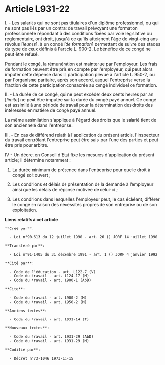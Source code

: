 # Article L931-22

I. - Les salariés qui ne sont pas titulaires d'un diplôme professionnel, ou qui ne sont pas liés par un contrat de travail
prévoyant une formation professionnelle répondant à des conditions fixées par voie législative ou réglementaire, ont droit,
jusqu'à ce qu'ils atteignent l'âge de vingt-cinq ans révolus [*jeunes*], à un congé [*de formation*] permettant de suivre des
stages du type de ceux définis à l'article L. 900-2. Le bénéfice de ce congé ne peut être refusé.

Pendant le congé, la rémunération est maintenue par l'employeur. Les frais de formation peuvent être pris en compte par
l'employeur, qui peut alors imputer cette dépense dans la participation prévue à l'article L. 950-2, ou par l'organisme
paritaire, après son accord, auquel l'entreprise verse la fraction de cette participation consacrée au congé individuel de
formation.

II. - La durée de ce congé, qui ne peut excéder deux cents heures par an [*limite*] ne peut être imputée sur la durée du
congé payé annuel. Ce congé est assimilé à une période de travail pour la détermination des droits des intéressés en matière
de congé payé annuel.

La même assimilation s'applique à l'égard des droits que le salarié tient de son ancienneté dans l'entreprise.

III. - En cas de différend relatif à l'application du présent article, l'inspecteur du travail contrôlant l'entreprise peut
être saisi par l'une des parties et peut être pris pour arbitre.

IV - Un décret en Conseil d'Etat fixe les mesures d'application du présent article; il détermine notamment :

1) La durée minimum de présence dans l'entreprise pour que le droit à congé soit ouvert ;

2) Les conditions et délais de présentation de la demande à l'employeur ainsi que les délais de réponse motivée de celui-ci ;

3) Les conditions dans lesquelles l'employeur peut, le cas échéant, différer le congé en raison des nécessités propres de son
entreprise ou de son exploitation.

**Liens relatifs à cet article**

	**Créé par**:

	  - Loi n°90-613 du 12 juillet 1990 - art. 26 () JORF 14 juillet 1990

	**Transféré par**:

	  - Loi n°91-1405 du 31 décembre 1991 - art. 1 () JORF 4 janvier 1992

	**Cité par**:

	  - Code de l'éducation - art. L122-7 (V)
	  - Code du travail - art. L124-17 (M)
	  - Code du travail - art. L900-1 (AbD)

	**Cite**:

	  - Code du travail - art. L900-2 (M)
	  - Code du travail - art. L950-2 (M)

	**Anciens textes**:

	  - Code du travail - art. L931-14 (T)

	**Nouveaux textes**:

	  - Code du travail - art. L931-29 (AbD)
	  - Code du travail - art. L931-29 (M)

	**Codifié par**:

	  - Décret n°73-1046 1973-11-15
